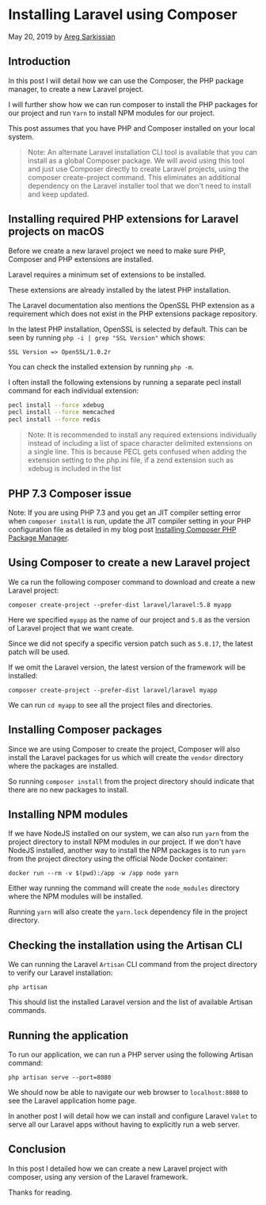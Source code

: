 # Installing Laravel using Composer

May 20, 2019 by [Areg Sarkissian](https://aregsar.com/about)

## Introduction

In this post I will detail how we can use the Composer, the PHP package manager, to create a new Laravel project.

I will further show how we can run composer to install the PHP packages for our project and run `Yarn` to install NPM modules for our project.

This post assumes that you have PHP and Composer installed on your local system.

> Note: An alternate Laravel installation CLI tool is available that you can install as a global Composer package. We will avoid using this tool and just use Composer directly to create Laravel projects, using the composer create-project command. This eliminates an additional dependency on the Laravel installer tool that we don't need to install and keep updated.

## Installing required PHP extensions for Laravel projects on macOS

Before we create a new laravel project we need to make sure PHP, Composer and PHP extensions are installed.

Laravel requires a minimum set of extensions to be installed.

These extensions are already installed by the latest PHP installation.

The Laravel documentation also mentions the OpenSSL PHP extension as a requirement which does not exist in the PHP extensions package repository.

In the latest PHP installation, OpenSSL is selected by default. This can be seen by running `php -i | grep "SSL Version"` which shows:

`SSL Version => OpenSSL/1.0.2r`

You can check the installed extension by running `php -m`.

I often install the following extensions by running a separate pecl install command for each individual extension:

```bash
pecl install --force xdebug
pecl install --force memcached
pecl install --force redis
```

> Note: It is recommended to install any required extensions individually instead of including a list of space character delimited extensions on a single line. This is because PECL gets confused when adding the extension setting to the php.ini file, if a zend extension such as xdebug is included in the list

## PHP 7.3 Composer issue

 Note: If you are using PHP 7.3 and you get an JIT compiler setting error when `composer install` is run, update the JIT compiler setting in your PHP configuration file as detailed in my blog post [Installing Composer PHP Package Manager](https://aregsar.com/blog/2019/installing-composer-php-package-manager).


## Using Composer to create a new Laravel project

We ca run the following composer command to download and create a new Laravel project:

`composer create-project --prefer-dist laravel/laravel:5.8 myapp`

Here we specified `myapp` as the name of our project and `5.8` as the version of Laravel project that we want create.

Since we did not specify a specific version patch such as `5.8.17`, the latest patch will be used.

If we omit the Laravel version, the latest version of the framework will be installed:

`composer create-project --prefer-dist laravel/laravel myapp`

We can run `cd myapp` to see all the project files and directories.

## Installing Composer packages

Since we are using Composer to create the project, Composer will also install the Laravel packages for us which will create the `vendor` directory where the packages are installed.

So running `composer install` from the project directory should indicate that there are no new packages to install.


## Installing NPM modules

If we have NodeJS installed on our system, we can also run `yarn` from the project directory to install NPM modules in our project. If we don't have NodeJS installed, another way to install the NPM packages is to run `yarn` from the project directory using the official Node Docker container:

`docker run --rm -v $(pwd):/app -w /app node yarn`

Either way running the command will create the `node_modules` directory where the NPM modules will be installed.

Running `yarn` will also create the `yarn.lock` dependency file in the project directory.

## Checking the installation using the Artisan CLI

We can running the Laravel `Artisan` CLI command from the project directory to verify our Laravel installation:

`php artisan`

This should list the installed Laravel version and the list of available Artisan commands.

## Running the application

To run our application, we can run a PHP server using the following Artisan command:

`php artisan serve --port=8080`

We should now be able to navigate our web browser to `localhost:8080` to see the Laravel application home page.

In another post I will detail how we can install and configure Laravel `Valet` to serve all our Laravel apps without having to explicitly run a web server.

## Conclusion

In this post I detailed how we can create a new Laravel project with composer, using any version of the Laravel framework.

Thanks for reading.